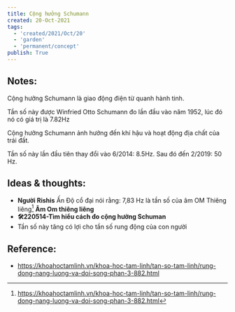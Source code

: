 ```yaml
---
title: Cộng hưởng Schumann
created: 20-Oct-2021
tags:
  - 'created/2021/Oct/20'
  - 'garden'
  - 'permanent/concept'
publish: True
---
```


## Notes:
Cộng hưởng Schumann là giao động điện từ quanh hành tinh.

Tần số này được Winfried Otto Schumann đo lần đầu vào năm 1952, lúc đó nó có giá trị là 7.82Hz

Cộng hưởng Schumann ảnh hưởng đến khí hậu và hoạt động địa chất của trái đất.

Tần số này lần đầu tiên thay đổi vào 6/2014: 8.5Hz. Sau đó đến 2/2019: 50 Hz. 

## Ideas & thoughts:
- __Người Rishis__ Ấn Độ cổ đại nói rằng: 7,83 Hz là tần số của âm OM Thiêng liêng[^1]  __Âm Om thiêng liêng__
- __🛠️220514-Tìm hiểu cách đo cộng hưởng Schuman__
- Tần số này tăng có lợi cho tần số rung động của con người


## Reference:
- https://khoahoctamlinh.vn/khoa-hoc-tam-linh/tan-so-tam-linh/rung-dong-nang-luong-va-doi-song-phan-3-882.html

[^1]:https://khoahoctamlinh.vn/khoa-hoc-tam-linh/tan-so-tam-linh/rung-dong-nang-luong-va-doi-song-phan-3-882.html